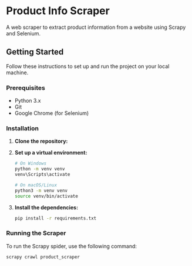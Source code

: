 # Product Info Scraper

A web scraper to extract product information from a website using Scrapy and Selenium.

## Getting Started

Follow these instructions to set up and run the project on your local machine.

### Prerequisites

- Python 3.x
- Git
- Google Chrome (for Selenium)

### Installation

1. **Clone the repository:**

2. **Set up a virtual environment:**

    ```sh
    # On Windows
    python -m venv venv
    venv\Scripts\activate

    # On macOS/Linux
    python3 -m venv venv
    source venv/bin/activate
    ```

3. **Install the dependencies:**

    ```sh
    pip install -r requirements.txt
    ```

### Running the Scraper

To run the Scrapy spider, use the following command:

```sh
scrapy crawl product_scraper

